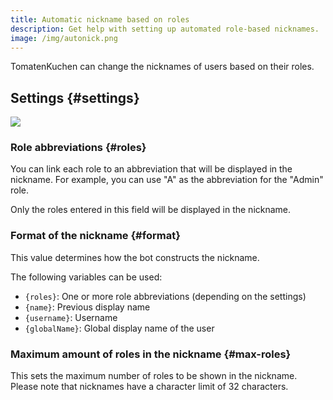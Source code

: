 ```yaml
---
title: Automatic nickname based on roles
description: Get help with setting up automated role-based nicknames.
image: /img/autonick.png
---
```


TomatenKuchen can change the nicknames of users based on their roles.

## Settings {#settings}

![](/img/autonick.png)

### Role abbreviations {#roles}

You can link each role to an abbreviation that will be displayed in the nickname. For example, you can use "A" as the abbreviation for the "Admin" role.

Only the roles entered in this field will be displayed in the nickname.

### Format of the nickname {#format}

This value determines how the bot constructs the nickname.

The following variables can be used:
- `{roles}`: One or more role abbreviations (depending on the settings)
- `{name}`: Previous display name
- `{username}`: Username
- `{globalName}`: Global display name of the user

### Maximum amount of roles in the nickname {#max-roles}

This sets the maximum number of roles to be shown in the nickname. Please note that nicknames have a character limit of 32 characters.
